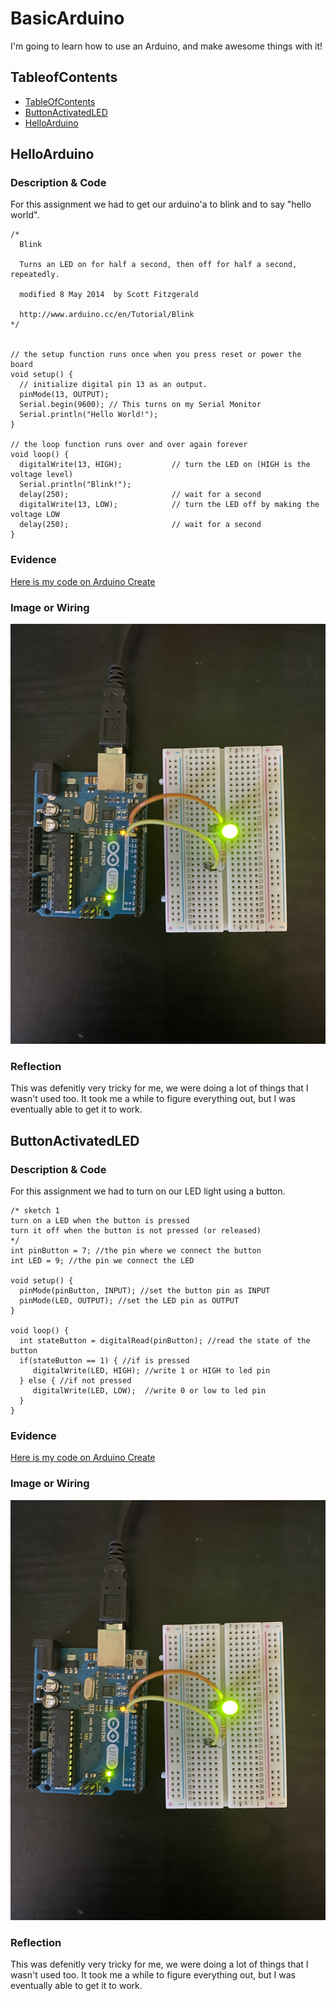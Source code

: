 # BasicArduino
I'm going to learn how to use an Arduino, and make awesome things with it!


## TableofContents
* [TableOfContents](#TableOfContents)
* [ButtonActivatedLED](#ButtonActivatedLED)
* [HelloArduino](#HelloArduino)

## HelloArduino

### Description & Code

For this assignment we had to get our arduino'a to blink and to say "hello world". 

```
/*
  Blink

  Turns an LED on for half a second, then off for half a second, repeatedly.
  
  modified 8 May 2014  by Scott Fitzgerald
 
  http://www.arduino.cc/en/Tutorial/Blink
*/


// the setup function runs once when you press reset or power the board
void setup() {
  // initialize digital pin 13 as an output.
  pinMode(13, OUTPUT);
  Serial.begin(9600); // This turns on my Serial Monitor
  Serial.println("Hello World!");
}

// the loop function runs over and over again forever
void loop() {
  digitalWrite(13, HIGH);           // turn the LED on (HIGH is the voltage level)
  Serial.println("Blink!");
  delay(250);                       // wait for a second
  digitalWrite(13, LOW);            // turn the LED off by making the voltage LOW
  delay(250);                       // wait for a second
}

```

### Evidence
[Here is my code on Arduino Create](https://create.arduino.cc/editor/sgupta70/65b4b6c6-7e0c-4e37-bb7e-4be5436a4f95/preview)

### Image or Wiring

![BasicArduino](images/HelloArduino.jpg)

### Reflection

This was defenitly very tricky for me, we were doing a lot of things that I wasn't used too. It took me a while to figure everything out, but I was eventually able to get it to work. 


## ButtonActivatedLED

### Description & Code

For this assignment we had to turn on our LED light using a button. 

```
/* sketch 1 
turn on a LED when the button is pressed
turn it off when the button is not pressed (or released)
*/
int pinButton = 7; //the pin where we connect the button
int LED = 9; //the pin we connect the LED

void setup() {
  pinMode(pinButton, INPUT); //set the button pin as INPUT
  pinMode(LED, OUTPUT); //set the LED pin as OUTPUT
}

void loop() {
  int stateButton = digitalRead(pinButton); //read the state of the button
  if(stateButton == 1) { //if is pressed
     digitalWrite(LED, HIGH); //write 1 or HIGH to led pin
  } else { //if not pressed
     digitalWrite(LED, LOW);  //write 0 or low to led pin
  }
}

```

### Evidence
[Here is my code on Arduino Create](https://create.arduino.cc/editor/sgupta70/618a3947-0f3f-4769-8baa-bce7e87d906c/preview)

### Image or Wiring

![BasicArduino](images/HelloArduino.jpg)

### Reflection

This was defenitly very tricky for me, we were doing a lot of things that I wasn't used too. It took me a while to figure everything out, but I was eventually able to get it to work. 


